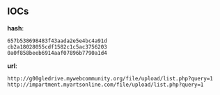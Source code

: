 
## IOCs

__hash__:

```text
657b538698483f43aada2e5e4bc4a91d
cb2a18028055cdf1582c1c5ac3756203
0a0f858beeb6914aaf07896b7790a1d4
```
__url__:

```text
http://g00gledrive.mywebcommunity.org/file/upload/list.php?query=1
http://impartment.myartsonline.com/file/upload/list.php?query=1
```